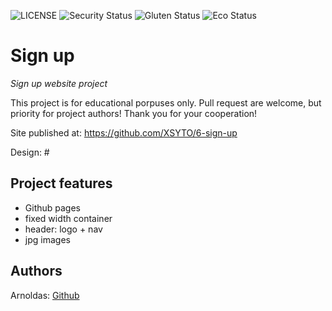![LICENSE](https://img.shields.io/badge/license-ISC-green)
![Security Status](https://img.shields.io/security-headers?label=Security&url=https%3A%2F%2Fgithub.com&style=flat-square)
![Gluten Status](https://img.shields.io/badge/Gluten-Free-green.svg)
![Eco Status](https://img.shields.io/badge/ECO-Friendly-green.svg)

# Sign up

_Sign up  website project_

This project is for educational porpuses only. Pull request are welcome, but priority for project authors! Thank you for your cooperation!

Site published at: https://github.com/XSYTO/6-sign-up

Design: #

## Project features

-   Github pages
-   fixed width container
-   header: logo + nav
-   jpg images

## Authors

Arnoldas: [Github](https://github.com/XSYTO)